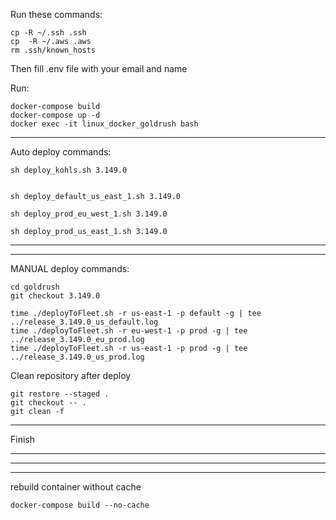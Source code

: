 Run these commands:

    cp -R ~/.ssh .ssh
    cp  -R ~/.aws .aws
    rm .ssh/known_hosts

Then fill .env file with your email and name

Run:
    
    docker-compose build
    docker-compose up -d
    docker exec -it linux_docker_goldrush bash

___
Auto deploy commands:

    sh deploy_kohls.sh 3.149.0


    sh deploy_default_us_east_1.sh 3.149.0

    sh deploy_prod_eu_west_1.sh 3.149.0

    sh deploy_prod_us_east_1.sh 3.149.0
___
___
MANUAL deploy commands:

    cd goldrush
    git checkout 3.149.0

    time ./deployToFleet.sh -r us-east-1 -p default -g | tee ../release_3.149.0_us_default.log
    time ./deployToFleet.sh -r eu-west-1 -p prod -g | tee ../release_3.149.0_eu_prod.log
    time ./deployToFleet.sh -r us-east-1 -p prod -g | tee ../release_3.149.0_us_prod.log

Clean repository after deploy

    git restore --staged .
    git checkout -- .
    git clean -f
___
Finish
___
___
___

rebuild container without cache
    
    docker-compose build --no-cache